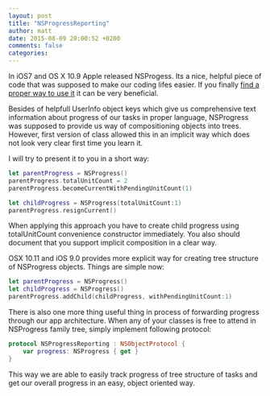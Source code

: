 ```yaml
---
layout: post
title: "NSProgressReporting"
author: matt
date: 2015-08-09 20:00:52 +0200
comments: false
categories: 
---
```


In iOS7 and OS X 10.9 Apple released NSProgess. Its a nice, helpful piece of code that was supposed to make our coding lifes easier.
If you finally [find a proper way to use it](http://oleb.net/blog/2014/03/nsprogress/) it can be very beneficial.

Besides of helpfull UserInfo object keys which give us comprehensive text information about progress of our tasks in proper language, NSProgress was supposed to provide us way of compositioning objects into trees. However, first version of class allowed this in an implicit way which does not look very clear first time you learn it.
<!--more-->
I will try to present it to you in a short way:
```swift
let parentProgress = NSProgress()
parentProgress.totalUnitCount = 2
parentProgress.becomeCurrentWithPendingUnitCount(1)

let childProgress = NSProgress(totalUnitCount:1)
parentProgress.resignCurrent()
```
When applying this approach you have to create child progress using totalUnitCount convenience constructor immediately. You also should document that you support implicit composition in a clear way.

OSX 10.11 and iOS 9.0 provides more explicit way for creating tree structure of NSProgress objects. Things are simple now:
```swift
let parentProgress = NSProgress()
let childProgress = NSProgress()
parentProgress.addChild(childProgress, withPendingUnitCount:1)
```

There is also one more thing useful thing in process of forwarding progress through our app architecture. When any of your classes is free to attend in NSProgress family tree, simply implement following protocol:
```swift
protocol NSProgressReporting : NSObjectProtocol {
    var progress: NSProgress { get }
}
```
This way we are able to easily track progress of tree structure of tasks and get our overall progress in an easy, object oriented way.
